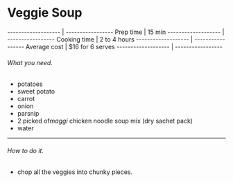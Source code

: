 # Veggie Soup



 ------------------- | -----------------
 Prep time           | 15 min 
 ------------------- | -----------------
 Cooking time        | 2 to 4 hours 
 ------------------- | -----------------
 Average cost        | $16 for 6 serves
 ------------------- | -----------------



###### What you need.

* potatoes
* sweet potato
* carrot
* onion
* parsnip
* 2 picked of*maggi* chicken noodle soup mix (dry sachet pack)
* water

---

###### How to do it.

* chop all the veggies into chunky pieces.
